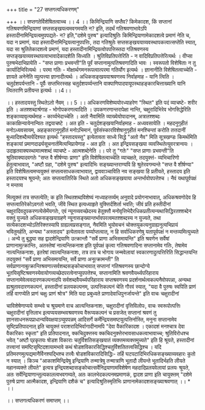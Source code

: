 +++
title = "27 सप्तगत्यधिकरणम्"

+++
।। सप्तगतेर्विशेषितत्वाच्च ।। 4 ।। किमिन्द्रियाणि सप्तैव? किमेकादश, किं सप्तानां गतिश्रवणमिन्द्रियाणां सप्तसङ्खयत्वमवगमयति न? इति, तदर्थं गतिश्रवणाभावेऽपि हस्तादीनामिन्द्रियत्वमुपपद्यते- न? इति,"दशेमे पुरुष" इत्यादिश्रुतिः किमिन्द्रियाणामेकादशत्वे प्रमाणं नेति च, यदा न प्रमाणं, यदा हस्तादीनामिन्द्रियत्वानुपपत्तिः, तदा गतिश्रुतेः सप्तसङ्खययाव्यवस्थापकत्वात्सप्तेति स्यात्, यदा सा श्रुतितेकादशत्वे प्रमाणं, यदा हस्तादीनामिन्द्रियत्वोपपत्तिस्तदा गतिश्रवणस्य सप्तङ्खयाव्यवस्थापत्वाभावादेकादशेति सिध्यति । श्रुतिविप्रतिपत्तेरिति - न वादिविप्रतिपत्तेरित्यर्थः । वीप्सा पुरुषभेदाभिप्रायेति - "सप्त प्राणाः प्रभवन्ती"ति पूर्वं सप्तानामुत्पतिश्रवणादिति भावः । स्वरूपतो विशेषिताः न तु कार्यादिभिरित्यर्थः । परमा गतिः - मोक्षार्थगमनरूपत्वात्परमा गतिर्योग इत्यर्थः । ज्ञानानीति विशेषितत्वाच्चेति - ज्ञायते अनेनेति व्युत्पत्त्या ज्ञानादीत्यर्थः । अधिकसङ्खययाश्रवणस्य निर्वाहमाह - यानि त्विति । चतुर्दशपर्यन्तानि - पूर्वैः सप्तभिरस्सह चतुर्दशपर्य्यन्तानि वाक्पाणिपादपायूपस्थाहङ्कारचित्ताख्यानि यानि त्वितराणि प्रतीयन्त इत्यर्थः ।।4।।

।। हस्तादयस्तु स्थितेऽतो नैवम् ।। 5 ।। अधिकरणविशेष्ययोरध्याहरेण "स्थित" इति पदं व्याचष्टे- शरीर इति । अतश्शब्दार्श्रगाह - भोगोपकरणत्वादिति । उपकणरणान्तरापेक्षा नान्ति, चक्षुरादिभिरेव भोगसिद्धेरिति शङ्काव्यावृत्यर्थमाह - कार्य्यभेदाच्चेति । अतो नैवामिति व्याख्येयोपादानम्, अत्रातश्शब्दः काकाक्षिन्यायेनान्वितः तद्वयाचष्टे । अत इति - चतुर्दशङ्खयानिर्वाहमाह - अध्यवसायेति । महदनुगृहीतं मनोऽध्यवसायम्, अहङ्कारानुगृहीतं मनोऽभिमानं, पूर्वसंस्कारविशेषानुगृहीतं मनश्चिन्तां करोति तत्तदानीं बुध्यादिशब्दैव्यर्पदिश्यत इत्यर्थः "हस्तादयस्तु" इत्येतावता साध्ये सिद्धे "अतो नैव" मिति सूत्रखण्डः किमर्थमिति शङ्कायां प्रमाणदार्ढ्यसूचनार्तमित्यभिप्रायेणाह - अत इति । अत इन्द्रियसङ्खया व्यवस्थितेत्युवरत्रान्वयः । उदाहृतवाक्यस्थामात्मशब्दं व्याचष्टे - आत्मशब्देनेति ।। परे तु "गतेः" "सप्त प्राणाः प्रभवन्ती"ति श्रुतिवाक्यादवगतेः "सप्त वै शीर्षण्याः प्राणा" इति विशेषितत्वाच्चेति व्याचक्षते, तदयुक्त्तं- व्यभिचारिणो हेतुत्वाभावात्, "अष्टौ ग्रहा, "दशेमे पुरुष" इत्यादिभिः सङ्ख्यान्तराण्यपि हि श्रुतेरवगम्यन्ते "सप्त वै शीर्षण्या" इति विशेषितत्वमप्ययुक्त्तं सप्तत्वसाधकत्वाभावात्, द्वाववाञ्चाविति नव सङ्खया हि प्रतीयते, हस्तादय इति हस्तादयश्च श्रूयन्ते; अतः सप्तत्वातिरिके स्थिते अतो अधिकसङ्खयाया अन्तर्भावोपपत्तेश्च । नैवं यथापूर्वपक्षं न मन्तव्य

मित्युक्त्तं तत्र सप्तत्येति; क इति स्थितशब्दविशेष्यं नाध्याहत्तर्व्यम् अनुवादे प्रयोगनाभावात्, अधिकश्रवणोदेव हि सप्तत्वातिरेकोऽवगतो भवति, जीवे स्थित इत्यध्याहृते युक्त्तिर्दशिर्ता भवति; जीवं प्रति हस्तीदीनां चक्षुरादिवदुपकरणत्येसेमेंयगतेः, एवं न्यूनव्यवच्छेदस्य हेतूक्त्तौ मनोवृत्तिभेदैरधिकप्रतीत्यन्यथासिद्धिरतश्शब्देन वक्त्तुं युज्यते अधिकसङ्खयाग्रहणे न्यूनासङ्ख्यान्तर्भावपरत्वमतश्शब्दस्य न युज्यते, तथा सत्येकादशभ्योऽतिरिक्त्तस्यापि ग्राह्यत्वप्रसङ्गात्, नैवमिति भूयोवचनं चोक्त्तयुकत्यनुग्राह्यनुत्यभिप्रायं भवितुमर्हति, अन्यथा "अस्तादय" इत्येतावता पर्य्याप्तत्वात्, न हि सर्वाधिकरणेषु यतापूर्वपक्षं न मन्तव्यमित्युच्यते । अन्ये तु बुद्ध्या सह द्वादशेन्द्रियाणि उत्क्रान्तौ "सर्वे प्राणा अभिसमायन्ति" इति श्रवणेन सर्वेषां प्राणानामुत्क्रान्तिः, अतस्तेषां नात्यन्तिकनाश इति पूर्वपक्षं कृत्वा गतिश्रवणादिना सप्तानामेव गतिः, तेषामेव नात्यन्तिकनाशः, इतरेषां त्वात्यन्तिकनाशः, तत्र तत्र च भोगाय जन्मवेलायां स्वकारणादुत्पत्तिरिति सिद्धान्तयन्ति तदयुक्त्तं "सर्वे प्राणा अभिसमायन्ति, सर्वे प्राणा अनूत्क्रामन्ती" ति सर्वप्राणानाबुत्क्रान्तिश्रवणात्सर्वशब्दसङ्कोचाभावात् सप्तानां गतिश्रवणस्य छान्दोग्ये भूतयिसृष्टिश्रवणस्येवायोगव्यच्छेदपरत्वेनाप्युपपत्तेश्च, सप्तानामिति श्रवणवैयर्थ्यपरिहाराय सप्तानामेवेत्ववदारणकल्पनादपि सर्वशब्दवैयर्थ्यपरिहाराय सप्तश्रवणस्य प्रदर्शनार्थत्वकल्पनैवोपपन्ना, अन्यथा ह्यश्रुतावदारणकल्पनं, हस्तादीनां प्रलयकल्पनम्, उत्पत्तिकल्पनं चेति गौरवं स्यात्, "यदा वै पुरुषः स्वपिति प्राणं तर्हि वागप्येति प्राणं चक्षुः प्राणं श्रोत्र" मिति यदा प्रबुध्यते प्राणादेवाधिपुनर्जायन्ते" इति वाचः चक्षुरादीनां

चाविशेषेणाप्यये सम्भवे च श्रूयमाणे वाच आत्यन्तिकनाशः, चक्षुरादीनां वृत्तिविलोपः, वाचः स्वरूपोत्पत्तिः चक्षुरादीनां वृत्तिलाभ इत्यप्ययसम्भवश्रवणस्य वैरूप्यकल्पनं च प्रसजेत् सप्तानां श्रवणं तु ज्ञानसाधनरूपप्राधान्यविवक्षयाऽप्युपपन्नम् आदिसर्गे कर्मेन्द्रियसमष्टयुत्पत्तिर्नास्ति, मनुना सप्तानामेव सृष्टिप्रतिपादनात् इति चायुक्त्तं पराशरादिभिर्वागादीनामपि "देवा वैकारिकादश । एकादशं मनश्चात्र देवा वैकारिकाः स्कृता" इति प्रतिपादनात्, क्कचिदुक्त्तस्य क्कचिदनुक्त्तेरभावसाधकत्वाभावाच्च; श्रुतिविरोधश्च भवेत् "अष्टौ प्र्रकृतयः षोडश विकाराः चतुर्विशतिसङ्खयातं व्यक्त्तमव्यक्त्तमुच्यते" इति हि श्रूयते, हस्तादीनां तत्त्वानां समष्टिसृष्टिदशायामभावे कथं षोडशविकारसिद्धिश्चतुर्विशतितत्त्वसिद्धिश्च । यदि प्रतिमरणमुत्पद्यमानैर्विनश्यद्भिश्च तत्त्वैः षोडशविकारादिसिद्धिः- तर्हि घटपटादिभिरधिकसङ्ख्याव्यवहारः कुतो न स्यात् । किञ्च "आकाशमिन्द्रियेषु इन्द्रियाणि तन्मात्रेषु तन्मात्राणि भूतादौ लीयन्ते भूतादिर्भहति लीयते महानव्यक्त्ते लीयते" इत्यत्र इन्द्रियशब्दासङ्कोचात्सर्वेनिद्रयाणामविशेषेण महदादिप्रलयवेलायां प्रलयः श्रूयते, अतः सर्वेन्द्रियाणान्तुल्यकालत्वभवगम्यते, अतः कालभेदकल्पनमप्रमाणकं, द्वादश प्राणा इति चायुक्त्तम् "दशेमे पुरुषे प्राणा आत्मैकादश, इन्द्रियाणि दशैकं च" इत्यादिश्रुतिस्मृतिभिः प्राणानामेकादशसङ्ख्याश्रवणात् ।। * ।।

।। सप्तगत्यधिकरणं समाप्तम् ।।

